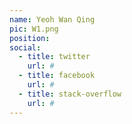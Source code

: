```yaml
---
name: Yeoh Wan Qing
pic: W1.png
position: 
social:
  - title: twitter
    url: #
  - title: facebook
    url: #
  - title: stack-overflow
    url: #
---
```

